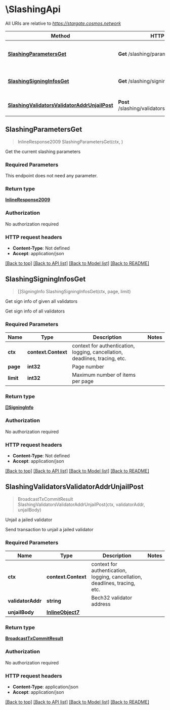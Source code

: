 # \SlashingApi

All URIs are relative to *https://stargate.cosmos.network*

Method | HTTP request | Description
------------- | ------------- | -------------
[**SlashingParametersGet**](SlashingApi.md#SlashingParametersGet) | **Get** /slashing/parameters | Get the current slashing parameters
[**SlashingSigningInfosGet**](SlashingApi.md#SlashingSigningInfosGet) | **Get** /slashing/signing_infos | Get sign info of given all validators
[**SlashingValidatorsValidatorAddrUnjailPost**](SlashingApi.md#SlashingValidatorsValidatorAddrUnjailPost) | **Post** /slashing/validators/{validatorAddr}/unjail | Unjail a jailed validator



## SlashingParametersGet

> InlineResponse2009 SlashingParametersGet(ctx, )

Get the current slashing parameters

### Required Parameters

This endpoint does not need any parameter.

### Return type

[**InlineResponse2009**](inline_response_200_9.md)

### Authorization

No authorization required

### HTTP request headers

- **Content-Type**: Not defined
- **Accept**: application/json

[[Back to top]](#) [[Back to API list]](../README.md#documentation-for-api-endpoints)
[[Back to Model list]](../README.md#documentation-for-models)
[[Back to README]](../README.md)


## SlashingSigningInfosGet

> []SigningInfo SlashingSigningInfosGet(ctx, page, limit)

Get sign info of given all validators

Get sign info of all validators

### Required Parameters


Name | Type | Description  | Notes
------------- | ------------- | ------------- | -------------
**ctx** | **context.Context** | context for authentication, logging, cancellation, deadlines, tracing, etc.
**page** | **int32**| Page number | 
**limit** | **int32**| Maximum number of items per page | 

### Return type

[**[]SigningInfo**](SigningInfo.md)

### Authorization

No authorization required

### HTTP request headers

- **Content-Type**: Not defined
- **Accept**: application/json

[[Back to top]](#) [[Back to API list]](../README.md#documentation-for-api-endpoints)
[[Back to Model list]](../README.md#documentation-for-models)
[[Back to README]](../README.md)


## SlashingValidatorsValidatorAddrUnjailPost

> BroadcastTxCommitResult SlashingValidatorsValidatorAddrUnjailPost(ctx, validatorAddr, unjailBody)

Unjail a jailed validator

Send transaction to unjail a jailed validator

### Required Parameters


Name | Type | Description  | Notes
------------- | ------------- | ------------- | -------------
**ctx** | **context.Context** | context for authentication, logging, cancellation, deadlines, tracing, etc.
**validatorAddr** | **string**| Bech32 validator address | 
**unjailBody** | [**InlineObject7**](InlineObject7.md)|  | 

### Return type

[**BroadcastTxCommitResult**](BroadcastTxCommitResult.md)

### Authorization

No authorization required

### HTTP request headers

- **Content-Type**: application/json
- **Accept**: application/json

[[Back to top]](#) [[Back to API list]](../README.md#documentation-for-api-endpoints)
[[Back to Model list]](../README.md#documentation-for-models)
[[Back to README]](../README.md)

